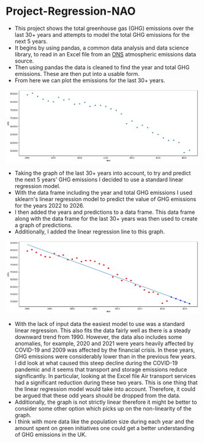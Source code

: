 # Project-Regression-NAO

- This project shows the total greenhouse gas (GHG) emissions over the last 30+ years and attempts to model the total GHG emissions for the next 5 years.
- It begins by using pandas, a common data analysis and data science library, to read in an Excel file from an [ONS](https://www.ons.gov.uk/economy/environmentalaccounts/datasets/ukenvironmentalaccountsatmosphericemissionsgreenhousegasemissionsbyeconomicsectorandgasunitedkingdom) atmospheric emissions data source.
- Then using pandas the data is cleaned to find the year and total GHG emissions. These are then put into a usable form.
- From here we can plot the emissions for the last 30+ years.

![](Picture_16.png)

- Taking the graph of the last 30+ years into account, to try and predict the next 5 years' GHG emissions I decided to use a standard linear regression model.
- With the data frame including the year and total GHG emissions I used sklearn's linear regression model to predict the value of GHG emissions for the years 2022 to 2026.
- I then added the years and predictions to a data frame. This data frame along with the data frame for the last 30+ years was then used to create a graph of predictions.
- Additionally, I added the linear regression line to this graph.

![](Picture_17.png)

- With the lack of input data the easiest model to use was a standard linear regression. This also fits the data fairly well as there is a steady downward trend from 1990. However, the data also includes some anomalies, for example, 2020 and 2021 were years heavily affected by COVID-19 and 2009 was affected by the financial crisis. In these years, GHG emissions were considerably lower than in the previous few years. I did look at what caused this steep decline during the COVID-19 pandemic and it seems that transport and storage emissions reduce significantly. In particular, looking at the Excel file Air transport services had a significant reduction during these two years. This is one thing that the linear regression model would take into account. Therefore, it could be argued that these odd years should be dropped from the data.
- Additionally, the graph is not strictly linear therefore it might be better to consider some other option which picks up on the non-linearity of the graph.
- I think with more data like the population size during each year and the amount spent on green initiatives one could get a better understanding of GHG emissions in the UK.

